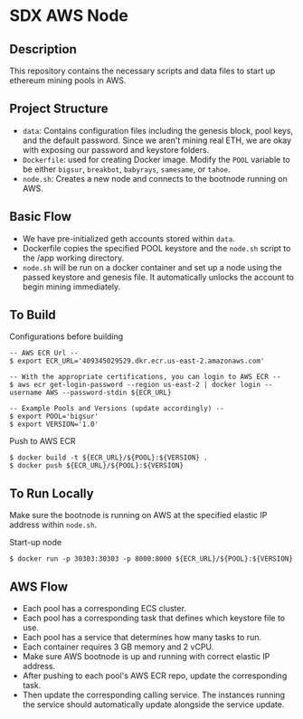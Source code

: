 # SDX AWS Node

## Description
This repository contains the necessary scripts and data files to start up ethereum mining pools in AWS.

## Project Structure
- `data`: Contains configuration files including the genesis block, pool keys, and the default password. Since we aren't mining real ETH, we are okay with exposing our password and keystore folders.
- `Dockerfile`: used for creating Docker image. Modify the `POOL` variable to be either `bigsur`, `breakbot`, `babyrays`, `samesame`, or `tahoe`.
- `node.sh`: Creates a new node and connects to the bootnode running on AWS.

## Basic Flow
- We have pre-initialized geth accounts stored within `data`.
- Dockerfile copies the specified POOL keystore and the `node.sh` script to the /app working directory.
- `node.sh` will be run on a docker container and set up a node using the passed keystore and genesis file. It automatically unlocks the account to begin mining immediately.

## To Build
Configurations before building
```console
-- AWS ECR Url --
$ export ECR_URL='409345029529.dkr.ecr.us-east-2.amazonaws.com'

-- With the appropriate certifications, you can login to AWS ECR --
$ aws ecr get-login-password --region us-east-2 | docker login --username AWS --password-stdin ${ECR_URL}

-- Example Pools and Versions (update accordingly) --
$ export POOL='bigsur'
$ export VERSION='1.0'
```

Push to AWS ECR
```console
$ docker build -t ${ECR_URL}/${POOL}:${VERSION} .
$ docker push ${ECR_URL}/${POOL}:${VERSION}
```

## To Run Locally
Make sure the bootnode is running on AWS at the specified elastic IP address within `node.sh`.  

Start-up node
```console
$ docker run -p 30303:30303 -p 8000:8000 ${ECR_URL}/${POOL}:${VERSION}
```

## AWS Flow
- Each pool has a corresponding ECS cluster.
- Each pool has a corresponding task that defines which keystore file to use.
- Each pool has a service that determines how many tasks to run.
- Each container requires 3 GB memory and 2 vCPU.
- Make sure AWS bootnode is up and running with correct elastic IP address.
- After pushing to each pool's AWS ECR repo, update the corresponding task.
- Then update the corresponding calling service. The instances running the service should automatically update alongside the service update.
